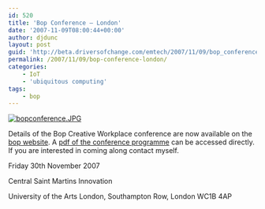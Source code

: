 ```yaml
---
id: 520
title: 'Bop Conference – London'
date: '2007-11-09T08:00:44+00:00'
author: djdunc
layout: post
guid: 'http://beta.driversofchange.com/emtech/2007/11/09/bop_conference_london/'
permalink: /2007/11/09/bop-conference-london/
categories:
    - IoT
    - 'ubiquitous computing'
tags:
    - bop
---
```


[![bopconference.JPG](https://i0.wp.com/www.driversofchange.com/wp-content/uploads/mt-old/emtech/images/bopconference.JPG?w=600)](http://www.makingsenseofspace.com/)

Details of the Bop Creative Workplace conference are now available on the [bop website](http://www.makingsenseofspace.com/). A [pdf of the conference programme](http://www.makingsenseofspace.com/CreativeWorkplace2007.pdf) can be accessed directly. If you are interested in coming along contact myself.

Friday 30th November 2007

Central Saint Martins Innovation

University of the Arts London, Southampton Row, London WC1B 4AP